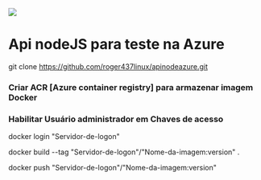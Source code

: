 ![](https://awik.io/wp-content/uploads/2020/06/node-express-web-server.png)

# Api nodeJS para teste na Azure

git clone https://github.com/roger437linux/apinodeazure.git

### Criar ACR [Azure container registry] para armazenar imagem Docker

### Habilitar Usuário administrador em Chaves de acesso

docker login "Servidor-de-logon"

docker build --tag "Servidor-de-logon"/"Nome-da-imagem:version" .

docker push "Servidor-de-logon"/"Nome-da-imagem:version"
